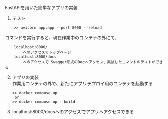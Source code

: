 FastAPIを用いた簡単なアプリの実装  
1. テスト
```
    >> uvicorn app:app --port 8000 --reload
```  

コマンドを実行すると、現在作業中のコンテナの外にて、  
```
    localhost:8000/  
        へのアクセスでトップページ
    localhost:8000/docs
        へのアクセスで Swagger形式のDocへアクセス、実装したコマンドのテストができる
```

2. アプリの実装  
    作業用コンテナの外で、新たにアプリデプロイ用のコンテナを起動する
    ```
    >> docker compose up
     or
    >> docker compose up --build
    ```
3. localhost:8000/docsへのアクセスでアプリへアクセスできる